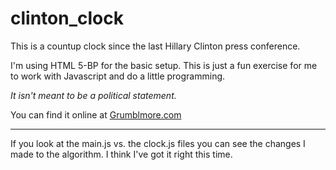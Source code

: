 # clinton_clock
This is a countup clock since the last Hillary Clinton press conference. 

I'm using HTML 5-BP for the basic setup. This is just a fun exercise for me to work with Javascript and do a little programming. 

<em>It isn't meant to be a political statement. </em>

You can find it online at <a href="http://grumblemore.com" target="_blank">Grumblmore.com</a>

<hr>
If you look at the main.js vs. the clock.js files you can see the changes I made to the algorithm. 
I think I've got it right this time. 